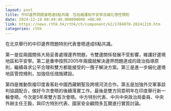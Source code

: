 ```yaml
---
layout: post
title: 中印邊界問題會晤達6點共識　包括維護和平安寧及細化管控規則
date: 2024-12-19 00:49:40.000000000 +08:00
link: https://news.rthk.hk/rthk/ch/component/k2/1784078-20241219.htm
categories: rthk
---
```


在北京舉行的中印邊界問題特別代表會晤達成6點共識。

第一是從兩國關係大局妥善處理邊界問題，令雙邊關係發展不受影響，維護好邊境地區和平安寧。第二是重申按照2005年兩國就解決邊界問題達成的政治指導原則，繼續尋求公平合理和雙方都能接受的一攬子解決方案。第三是進一步細化邊境地區管控規則，加強信任措施建設。

第四是推動恢複印度香客赴中國西藏朝聖及跨境河流合作。第五是加強外交軍事談判協調配合，做好今次會晤的後續落實工作。最後是雙方同意明年在印度舉行新一輪會晤。今次是5年來雙方首次會晤。中方特別代表、中共中央政治局委員、中央外辦主任王毅，與印方特別代表、國家安全顧問多瓦爾進行實質討論。

